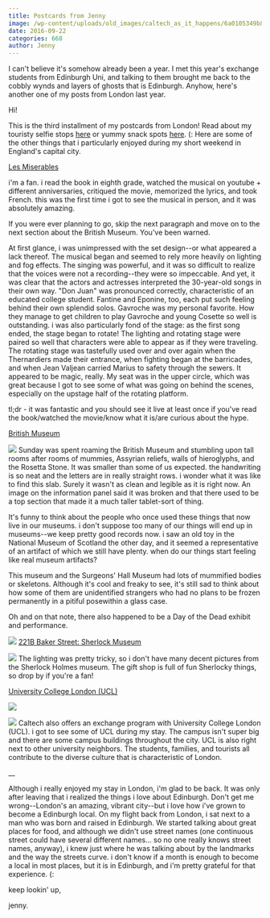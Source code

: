 ```yaml
---
title: Postcards from Jenny
image: /wp-content/uploads/old_images/caltech_as_it_happens/6a0105349b8251970b01bb088ff354970d.jpg
date: 2016-09-22
categories: 668
author: Jenny
---
```



I can't believe it's somehow already been a year. I met this year's exchange students from Edinburgh Uni, and talking to them brought me back to the cobbly wynds and layers of ghosts that is Edinburgh. Anyhow, here's another one of my posts from London last year.

Hi!

This is the third installment of my postcards from London! Read about my touristy selfie stops [here](https://caltech.typepad.com/caltech_as_it_happens/2016/01/pfj-london-selfie-stops.html) or yummy snack spots [here](https://caltech.typepad.com/caltech_as_it_happens/2016/09/pfj-london-snack-spots.html). (: Here are some of the other things that i particularly enjoyed during my short weekend in England's capital city.

[Les Miserables](https://www.lesmis.com/uk/)

i'm a fan. i read the book in eighth grade, watched the musical on youtube + different anniversaries, critiqued the movie, memorized the lyrics, and took French. this was the first time i got to see the musical in person, and it was absolutely amazing.

If you were ever planning to go, skip the next paragraph and move on to the next section about the British Museum. You've been warned.

At first glance, i was unimpressed with the set design--or what appeared a lack thereof. The musical began and seemed to rely more heavily on lighting and fog effects. The singing was powerful, and it was so difficult to realize that the voices were not a recording--they were so impeccable. And yet, it was clear that the actors and actresses interpreted the 30-year-old songs in their own way. "Don Juan" was pronounced correctly, characteristic of an educated college student. Fantine and Eponine, too, each put such feeling behind their own splendid solos. Gavroche was my personal favorite. How they manage to get children to play Gavroche and young Cosette so well is outstanding. i was also particularly fond of the stage: as the first song ended, the stage began to rotate! The lighting and rotating stage were paired so well that characters were able to appear as if they were traveling. The rotating stage was tastefully used over and over again when the Thernardiers made their entrance, when fighting began at the barricades, and when Jean Valjean carried Marius to safety through the sewers. It appeared to be magic, really. My seat was in the upper circle, which was great because I got to see some of what was going on behind the scenes, especially on the upstage half of the rotating platform.

tl;dr - it was fantastic and you should see it live at least once if you've read the book/watched the movie/know what it is/are curious about the hype.

[British Museum](https://www.britishmuseum.org/)

![](/old_images/caltech_as_it_happens/6a0105349b8251970b01b8d1759778970c.jpg)
Sunday was spent roaming the British Museum and stumbling upon tall rooms after rooms of mummies, Assyrian reliefs, walls of hieroglyphs, and the Rosetta Stone. It was smaller than some of us expected. the handwriting is so neat and the letters are in really straight rows. i wonder what it was like to find this slab. Surely it wasn't as clean and legible as it is right now. An image on the information panel said it was broken and that there used to be a top section that made it a much taller tablet-sort of thing.

It's funny to think about the people who once used these things that now live in our museums. i don't suppose too many of our things will end up in museums--we keep pretty good records now. i saw an old toy in the National Museum of Scotland the other day, and it seemed a representative of an artifact of which we still have plenty. when do our things start feeling like real museum artifacts?

This museum and the Surgeons' Hall Museum had lots of mummified bodies or skeletons. Although it's cool and freaky to see, it's still sad to think about how some of them are unidentified strangers who had no plans to be frozen permanently in a pitiful posewithin a glass case.

Oh and on that note, there also happened to be a Day of the Dead exhibit and performance.


![](/old_images/caltech_as_it_happens/6a0105349b8251970b01b8d1759811970c.jpg)
[221B Baker Street: Sherlock Museum](https://www.sherlock-holmes.co.uk/)

![](/old_images/6a01a73d94d1a8970d01bb088ff51f970d-pi.jpg)
The lighting was pretty tricky, so i don't have many decent pictures from the Sherlock Holmes museum. The gift shop is full of fun Sherlocky things, so drop by if you're a fan!

[University College London (](https://www.ucl.ac.uk/)[UCL)](https://www.ucl.ac.uk/)

![](/old_images/caltech_as_it_happens/6a0105349b8251970b01bb088ff536970d.jpg)


![](/old_images/caltech_as_it_happens/6a0105349b8251970b01b8d1759861970c.jpg)
Caltech also offers an exchange program with University College London (UCL). i got to see some of UCL during my stay. The campus isn't super big and there are some campus buildings throughout the city. UCL is also right next to other university neighbors. The students, families, and tourists all contribute to the diverse culture that is characteristic of London.

__

Although i really enjoyed my stay in London, i'm glad to be back. It was only after leaving that i realized the things i love about Edinburgh. Don't get me wrong--London's an amazing, vibrant city--but i love how i've grown to become a Edinburgh local. On my flight back from London, i sat next to a man who was born and raised in Edinburgh. We started talking about great places for food, and although we didn't use street names (one continuous street could have several different names... so no one really knows street names, anyway), i knew just where he was talking about by the landmarks and the way the streets curve. i don't know if a month is enough to become a local in most places, but it is in Edinburgh, and i'm pretty grateful for that experience. (:

keep lookin' up,

jenny.

